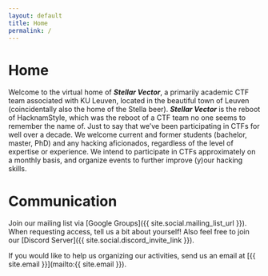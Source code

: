 ```yaml
---
layout: default
title: Home
permalink: /
---
```


# Home

Welcome to the virtual home of ***Stellar Vector***, a primarily academic CTF team associated with KU Leuven, located in the beautiful town of Leuven (coincidentally also the home of the Stella beer). ***Stellar Vector*** is the reboot of HacknamStyle, which was the reboot of a CTF team no one seems to remember the name of. Just to say that we’ve been participating in CTFs for well over a decade. We welcome current and former students (bachelor, master, PhD) and any hacking aficionados, regardless of the level of expertise or experience. We intend to participate in CTFs approximately on a monthly basis, and organize events to further improve (y)our hacking skills.

# Communication

Join our mailing list via [Google Groups]({{ site.social.mailing_list_url }}). When requesting access, tell us a bit about yourself!
Also feel free to join our [Discord Server]({{ site.social.discord_invite_link }}).

If you would like to help us organizing our activities, send us an email at [{{ site.email }}](mailto:{{ site.email }}).
